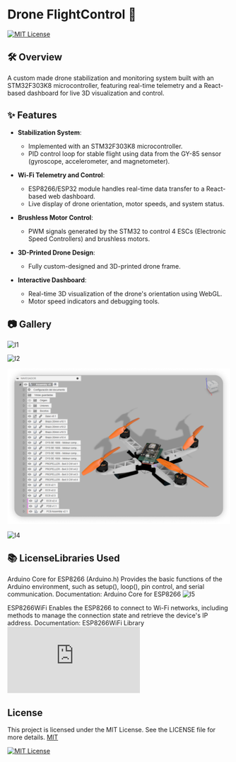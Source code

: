 
# Drone FlightControl 🚁

[![MIT License](https://img.shields.io/badge/License-MIT-green.svg)](https://choosealicense.com/licenses/mit/)


## 🛠️ Overview 


A custom made drone stabilization and monitoring system built with an STM32F303K8 microcontroller, featuring real-time telemetry and a React-based dashboard for live 3D visualization and control.



## ✨ Features  
- **Stabilization System**:  
  - Implemented with an STM32F303K8 microcontroller.  
  - PID control loop for stable flight using data from the GY-85 sensor (gyroscope, accelerometer, and magnetometer).  

- **Wi-Fi Telemetry and Control**:  
  - ESP8266/ESP32 module handles real-time data transfer to a React-based web dashboard.  
  - Live display of drone orientation, motor speeds, and system status.  

- **Brushless Motor Control**:  
  - PWM signals generated by the STM32 to control 4 ESCs (Electronic Speed Controllers) and brushless motors.  

- **3D-Printed Drone Design**:  
  - Fully custom-designed and 3D-printed drone frame.  



- **Interactive Dashboard**:  
  - Real-time 3D visualization of the drone's orientation using WebGL.  
  - Motor speed indicators and debugging tools.  

## 📷 Gallery 

![I1](https://github.com/hjasier/STM32-Drone-Stabilizer/blob/main/readmemedia/img1-min.png?raw=true)


![I2](https://github.com/hjasier/STM32-Drone-Stabilizer/blob/main/readmemedia/img2.png?raw=true)


![I3](https://github.com/hjasier/STM32-Drone-Stabilizer/blob/main/readmemedia/img3.png?raw=true)


![I4](https://github.com/hjasier/STM32-Drone-Stabilizer/blob/main/readmemedia/img4.gif?raw=true)

## 📚 LicenseLibraries Used

Arduino Core for ESP8266 (Arduino.h)
Provides the basic functions of the Arduino environment, such as setup(), loop(), pin control, and serial communication.
Documentation: Arduino Core for ESP8266 ![I5](https://arduino-esp8266.readthedocs.io/en/latest/)

ESP8266WiFi
Enables the ESP8266 to connect to Wi-Fi networks, including methods to manage the connection state and retrieve the device's IP address.
Documentation: ESP8266WiFi Library ![I6](https://arduino-esp8266.readthedocs.io/en/latest/esp8266wifi/readme.html)

## License
This project is licensed under the MIT License. See the LICENSE file for more details.
[MIT](https://choosealicense.com/licenses/mit/)

[![MIT License](https://img.shields.io/badge/License-MIT-green.svg)](https://choosealicense.com/licenses/mit/)

